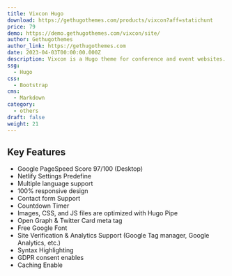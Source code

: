 ```yaml
---
title: Vixcon Hugo
download: https://gethugothemes.com/products/vixcon?aff=statichunt
price: 79
demo: https://demo.gethugothemes.com/vixcon/site/
author: Gethugothemes
author_link: https://gethugothemes.com
date: 2023-04-03T00:00:00.000Z
description: Vixcon is a Hugo theme for conference and event websites.
ssg:
  - Hugo
css:
  - Bootstrap
cms:
  - Markdown
category:
  - others
draft: false
weight: 21
---
```


## Key Features

- Google PageSpeed Score 97/100 (Desktop)
- Netlify Settings Predefine
- Multiple language support
- 100% responsive design
- Contact form Support
- Countdown Timer
- Images, CSS, and JS files are optimized with Hugo Pipe
- Open Graph & Twitter Card meta tag
- Free Google Font
- Site Verification & Analytics Support (Google Tag manager, Google Analytics, etc.)
- Syntax Highlighting
- GDPR consent enables
- Caching Enable
